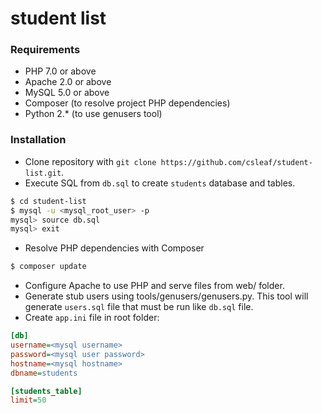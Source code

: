 # student list

### Requirements
* PHP 7.0 or above
* Apache 2.0 or above
* MySQL 5.0 or above
* Composer (to resolve project PHP dependencies)
* Python 2.* (to use genusers tool)

### Installation
* Clone repository with `git clone https://github.com/csleaf/student-list.git`.
* Execute SQL from `db.sql` to create `students` database and tables.
```bash
$ cd student-list
$ mysql -u <mysql_root_user> -p
mysql> source db.sql
mysql> exit
```
* Resolve PHP dependencies with Composer
```bash
$ composer update
```
* Configure Apache to use PHP and serve files from web/ folder.
* Generate stub users using tools/genusers/genusers.py. This tool will generate `users.sql` file that must be run like `db.sql` file.
* Create `app.ini` file in root folder:
```ini
[db]
username=<mysql username>
password=<mysql user password>
hostname=<mysql hostname>
dbname=students

[students_table]
limit=50
```
